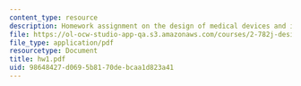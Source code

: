 ```yaml
---
content_type: resource
description: Homework assignment on the design of medical devices and implants.
file: https://ol-ocw-studio-app-qa.s3.amazonaws.com/courses/2-782j-design-of-medical-devices-and-implants-spring-2006/98648427d0695b8170debcaa1d823a41_hw1.pdf
file_type: application/pdf
resourcetype: Document
title: hw1.pdf
uid: 98648427-d069-5b81-70de-bcaa1d823a41
---
```

